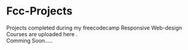 # Fcc-Projects
Projects completed during my freecodecamp Responsive Web-design Courses are uploaded here .
<br>Comming Soon.....
